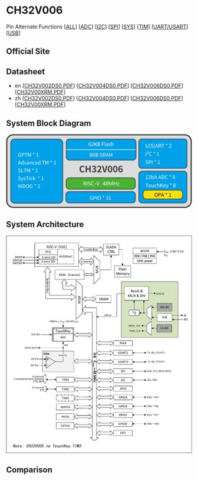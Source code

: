 # CH32V006

Pin Alternate Functions
[[ALL](https://ch32-riscv-ug.github.io/ch32_riscv_tools/PinAlternateFunctions/?chip=CH32V006)]
[[ADC](https://ch32-riscv-ug.github.io/ch32_riscv_tools/PinAlternateFunctions/?chip=CH32V006&features=ADC)]
[[I2C](https://ch32-riscv-ug.github.io/ch32_riscv_tools/PinAlternateFunctions/?chip=CH32V006&features=I2C)]
[[SPI](https://ch32-riscv-ug.github.io/ch32_riscv_tools/PinAlternateFunctions/?chip=CH32V006&features=SPI)]
[[SYS](https://ch32-riscv-ug.github.io/ch32_riscv_tools/PinAlternateFunctions/?chip=CH32V006&features=SYS)]
[[TIM](https://ch32-riscv-ug.github.io/ch32_riscv_tools/PinAlternateFunctions/?chip=CH32V006&features=TIM)]
[[UART/USART](https://ch32-riscv-ug.github.io/ch32_riscv_tools/PinAlternateFunctions/?chip=CH32V006&features=ART)]
[[USB](https://ch32-riscv-ug.github.io/ch32_riscv_tools/PinAlternateFunctions/?chip=CH32V006&features=USB)]

## Official Site

## Datasheet
- en [[CH32V002DS0.PDF](https://ch32-riscv-ug.github.io/CH32V006/datasheet_en/CH32V002DS0.PDF)] [[CH32V004DS0.PDF](https://ch32-riscv-ug.github.io/CH32V006/datasheet_en/CH32V004DS0.PDF)] [[CH32V006DS0.PDF](https://ch32-riscv-ug.github.io/CH32V006/datasheet_en/CH32V006DS0.PDF)] [[CH32V00XRM.PDF](https://ch32-riscv-ug.github.io/CH32V006/datasheet_en/CH32V00XRM.PDF)]
- zh [[CH32V002DS0.PDF](https://ch32-riscv-ug.github.io/CH32V006/datasheet_zh/CH32V002DS0.PDF)] [[CH32V004DS0.PDF](https://ch32-riscv-ug.github.io/CH32V006/datasheet_zh/CH32V004DS0.PDF)] [[CH32V006DS0.PDF](https://ch32-riscv-ug.github.io/CH32V006/datasheet_zh/CH32V006DS0.PDF)] [[CH32V00XRM.PDF](https://ch32-riscv-ug.github.io/CH32V006/datasheet_zh/CH32V00XRM.PDF)]

## System Block Diagram
<img src="image/system_CH32V006.png" />

## System Architecture
<img src="image/architecture_CH32V005_006.png" />

## Comparison
